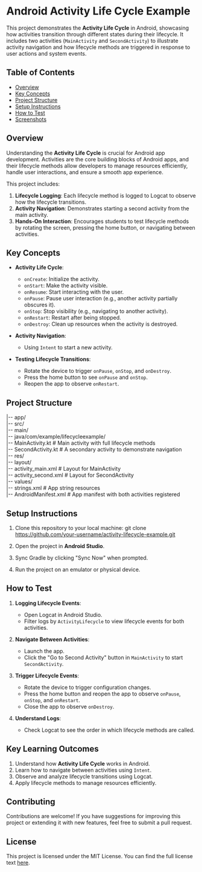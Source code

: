 # Android Activity Life Cycle Example

This project demonstrates the **Activity Life Cycle** in Android, showcasing how activities transition through different states during their lifecycle. It includes two activities (`MainActivity` and `SecondActivity`) to illustrate activity navigation and how lifecycle methods are triggered in response to user actions and system events.

## Table of Contents
- [Overview](#overview)
- [Key Concepts](#key-concepts)
- [Project Structure](#project-structure)
- [Setup Instructions](#setup-instructions)
- [How to Test](#how-to-test)
- [Screenshots](#screenshots)

## Overview
Understanding the **Activity Life Cycle** is crucial for Android app development. Activities are the core building blocks of Android apps, and their lifecycle methods allow developers to manage resources efficiently, handle user interactions, and ensure a smooth app experience.

This project includes:
1. **Lifecycle Logging**: Each lifecycle method is logged to Logcat to observe how the lifecycle transitions.
2. **Activity Navigation**: Demonstrates starting a second activity from the main activity.
3. **Hands-On Interaction**: Encourages students to test lifecycle methods by rotating the screen, pressing the home button, or navigating between activities.

## Key Concepts

- **Activity Life Cycle**:
  - `onCreate`: Initialize the activity.
  - `onStart`: Make the activity visible.
  - `onResume`: Start interacting with the user.
  - `onPause`: Pause user interaction (e.g., another activity partially obscures it).
  - `onStop`: Stop visibility (e.g., navigating to another activity).
  - `onRestart`: Restart after being stopped.
  - `onDestroy`: Clean up resources when the activity is destroyed.

- **Activity Navigation**:
  - Using `Intent` to start a new activity.

- **Testing Lifecycle Transitions**:
  - Rotate the device to trigger `onPause`, `onStop`, and `onDestroy`.
  - Press the home button to see `onPause` and `onStop`.
  - Reopen the app to observe `onRestart`.

## Project Structure

|-- app/  
    |-- src/  
        |-- main/  
            |-- java/com/example/lifecycleexample/  
                |-- MainActivity.kt  # Main activity with full lifecycle methods  
                |-- SecondActivity.kt  # A secondary activity to demonstrate navigation  
            |-- res/  
                |-- layout/  
                    |-- activity_main.xml  # Layout for MainActivity  
                    |-- activity_second.xml  # Layout for SecondActivity  
                |-- values/  
                    |-- strings.xml  # App string resources  
    |-- AndroidManifest.xml  # App manifest with both activities registered  

## Setup Instructions

1. Clone this repository to your local machine:
   git clone https://github.com/your-username/activity-lifecycle-example.git

2. Open the project in **Android Studio**.

3. Sync Gradle by clicking "Sync Now" when prompted.

4. Run the project on an emulator or physical device.

## How to Test

1. **Logging Lifecycle Events**:
   - Open Logcat in Android Studio.
   - Filter logs by `ActivityLifecycle` to view lifecycle events for both activities.

2. **Navigate Between Activities**:
   - Launch the app.
   - Click the "Go to Second Activity" button in `MainActivity` to start `SecondActivity`.

3. **Trigger Lifecycle Events**:
   - Rotate the device to trigger configuration changes.
   - Press the home button and reopen the app to observe `onPause`, `onStop`, and `onRestart`.
   - Close the app to observe `onDestroy`.

4. **Understand Logs**:
   - Check Logcat to see the order in which lifecycle methods are called.

## Key Learning Outcomes

1. Understand how **Activity Life Cycle** works in Android.
2. Learn how to navigate between activities using `Intent`.
3. Observe and analyze lifecycle transitions using Logcat.
4. Apply lifecycle methods to manage resources efficiently.

## Contributing

Contributions are welcome! If you have suggestions for improving this project or extending it with new features, feel free to submit a pull request.

## License

This project is licensed under the MIT License. You can find the full license text [here](LICENSE). 
